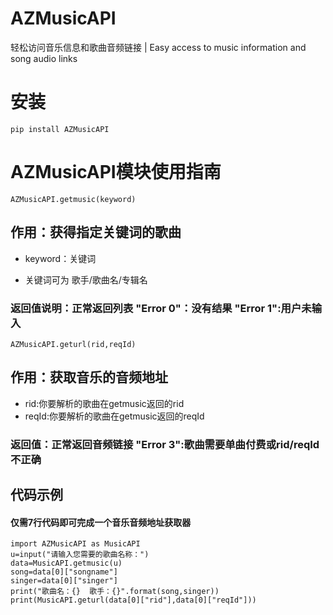 # AZMusicAPI
轻松访问音乐信息和歌曲音频链接 | Easy access to music information and song audio links

# 安装

```pip install AZMusicAPI```

# AZMusicAPI模块使用指南

```
AZMusicAPI.getmusic(keyword)
```

## 作用：获得指定关键词的歌曲

* keyword：关键词

* 关键词可为 歌手/歌曲名/专辑名

### 返回值说明：正常返回列表  "Error 0"：没有结果 "Error 1":用户未输入

```
AZMusicAPI.geturl(rid,reqId)
```

## 作用：获取音乐的音频地址

* rid:你要解析的歌曲在getmusic返回的rid    
* reqId:你要解析的歌曲在getmusic返回的reqId

### 返回值：正常返回音频链接 "Error 3":歌曲需要单曲付费或rid/reqId不正确

## 代码示例
#### 仅需7行代码即可完成一个音乐音频地址获取器

```
import AZMusicAPI as MusicAPI 
u=input("请输入您需要的歌曲名称：")
data=MusicAPI.getmusic(u)
song=data[0]["songname"]
singer=data[0]["singer"]
print("歌曲名：{}  歌手：{}".format(song,singer))
print(MusicAPI.geturl(data[0]["rid"],data[0]["reqId"]))
```
